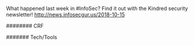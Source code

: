 What happened last week in #InfoSec? Find it out with the Kindred security newsletter!
http://news.infosecgur.us/2018-10-15

######## CRF



####### Tech/Tools
